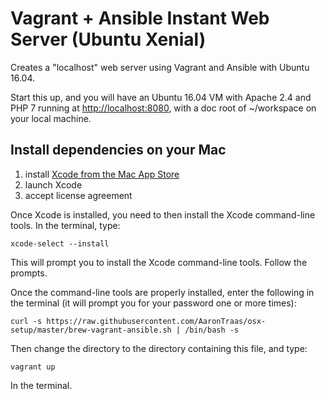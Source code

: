 # Vagrant + Ansible Instant Web Server (Ubuntu Xenial)

Creates a "localhost" web server using Vagrant and Ansible with Ubuntu 16.04.

Start this up, and you will have an Ubuntu 16.04 VM with Apache 2.4 and PHP 7
running at <http://localhost:8080>, with a doc root of ~/workspace on your
local machine.

## Install dependencies on your Mac

1. install [Xcode from the Mac App Store](https://developer.apple.com/xcode/download/)
2. launch Xcode
3. accept license agreement

Once Xcode is installed, you need to then install the Xcode command-line tools.
In the terminal, type:

```
xcode-select --install
```

This will prompt you to install the Xcode command-line tools. Follow the
prompts.

Once the command-line tools are properly installed, enter the following in the
terminal (it will prompt you for your password one or more times):

```
curl -s https://raw.githubusercontent.com/AaronTraas/osx-setup/master/brew-vagrant-ansible.sh | /bin/bash -s
```

Then change the directory to the directory containing this file, and type:

```
vagrant up
```

In the terminal.
